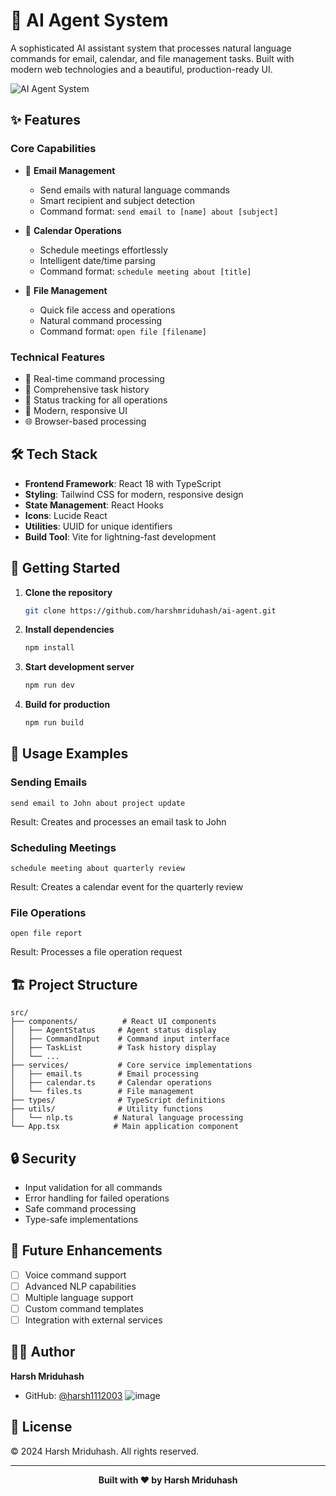 # 🤖 AI Agent System

A sophisticated AI assistant system that processes natural language commands for email, calendar, and file management tasks. Built with modern web technologies and a beautiful, production-ready UI.

![AI Agent System](https://images.unsplash.com/photo-1677442136019-21780ecad995?auto=format&fit=crop&q=80&w=1200&h=400)

## ✨ Features

### Core Capabilities
- 📧 **Email Management**
  - Send emails with natural language commands
  - Smart recipient and subject detection
  - Command format: `send email to [name] about [subject]`

- 📅 **Calendar Operations**
  - Schedule meetings effortlessly
  - Intelligent date/time parsing
  - Command format: `schedule meeting about [title]`

- 📁 **File Management**
  - Quick file access and operations
  - Natural command processing
  - Command format: `open file [filename]`

### Technical Features
- 🎯 Real-time command processing
- 📝 Comprehensive task history
- 🔄 Status tracking for all operations
- 🎨 Modern, responsive UI
- 🌐 Browser-based processing

## 🛠️ Tech Stack

- **Frontend Framework**: React 18 with TypeScript
- **Styling**: Tailwind CSS for modern, responsive design
- **State Management**: React Hooks
- **Icons**: Lucide React
- **Utilities**: UUID for unique identifiers
- **Build Tool**: Vite for lightning-fast development

## 🚀 Getting Started

1. **Clone the repository**
   ```bash
   git clone https://github.com/harshmriduhash/ai-agent.git
   ```

2. **Install dependencies**
   ```bash
   npm install
   ```

3. **Start development server**
   ```bash
   npm run dev
   ```

4. **Build for production**
   ```bash
   npm run build
   ```

## 📖 Usage Examples

### Sending Emails
```
send email to John about project update
```
Result: Creates and processes an email task to John

### Scheduling Meetings
```
schedule meeting about quarterly review
```
Result: Creates a calendar event for the quarterly review

### File Operations
```
open file report
```
Result: Processes a file operation request

## 🏗️ Project Structure

```
src/
├── components/          # React UI components
│   ├── AgentStatus     # Agent status display
│   ├── CommandInput    # Command input interface
│   ├── TaskList        # Task history display
│   └── ...
├── services/           # Core service implementations
│   ├── email.ts        # Email processing
│   ├── calendar.ts     # Calendar operations
│   └── files.ts        # File management
├── types/              # TypeScript definitions
├── utils/              # Utility functions
│   └── nlp.ts         # Natural language processing
└── App.tsx            # Main application component
```

## 🔒 Security

- Input validation for all commands
- Error handling for failed operations
- Safe command processing
- Type-safe implementations

## 🎯 Future Enhancements

- [ ] Voice command support
- [ ] Advanced NLP capabilities
- [ ] Multiple language support
- [ ] Custom command templates
- [ ] Integration with external services

## 👨‍💻 Author

**Harsh Mriduhash**
- GitHub: [@harsh1112003](https://github.com/harshmriduhash)
![image](https://github.com/user-attachments/assets/69705b1b-bf89-438e-a15a-f756dce80cc0)

## 📄 License

© 2024 Harsh Mriduhash. All rights reserved.

---

<div align="center">
  <strong>Built with ❤️ by Harsh Mriduhash</strong>
</div>
